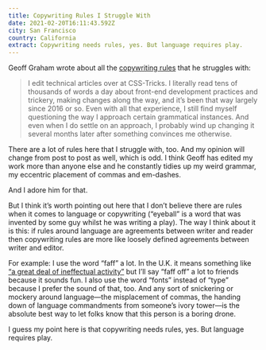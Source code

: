 ```yaml
---
title: Copywriting Rules I Struggle With
date: 2021-02-20T16:11:43.592Z
city: San Francisco
country: California
extract: Copywriting needs rules, yes. But language requires play.
---
```

Geoff Graham wrote about all the [copywriting rules](https://geoffgraham.me/copywriting-rules-i-struggle-with/) that he struggles with:

> I edit technical articles over at CSS-Tricks. I literally read tens of thousands of words a day about front-end development practices and trickery, making changes along the way, and it’s been that way largely since 2016 or so. Even with all that experience, I still find myself questioning the way I approach certain grammatical instances. And even when I do settle on an approach, I probably wind up changing it several months later after something convinces me otherwise.

There are a lot of rules here that I struggle with, too. And my opinion will change from post to post as well, which is odd. I think Geoff has edited my work more than anyone else and he constantly tidies up my weird grammar, my eccentric placement of commas and em-dashes.

And I adore him for that.

But I think it’s worth pointing out here that I don’t believe there are rules when it comes to language or copywriting (“eyeball” is a word that was invented by some guy whilst he was writing a play). The way I think about it is this: if rules around language are agreements between writer and reader then copywriting rules are more like loosely defined agreements between writer and editor. 

For example: I use the word “faff” a lot. In the U.K. it means something like [“a great deal of ineffectual activity”](https://www.lexico.com/definition/faff) but I’ll say “faff off” a lot to friends because it sounds fun. I also use the word “fonts” instead of “type” because I prefer the sound of that, too. And any sort of snickering or mockery around language—the misplacement of commas, the handing down of language commandments from someone’s ivory tower—is the absolute best way to let folks know that this person is a boring drone.

I guess my point here is that copywriting needs rules, yes. But language requires play.
